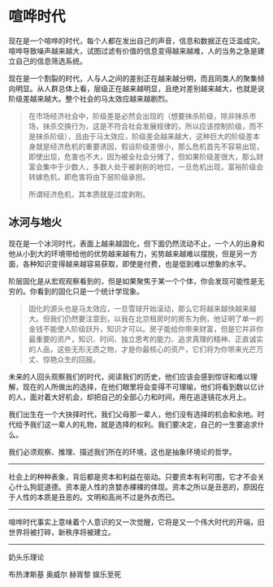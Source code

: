 # 喧哗时代

现在是一个喧哗的时代，每个人都在发出自己的声音，信息和数据正在泛滥成灾。喧哗导致噪声越来越大，试图过滤有价值的信息变得越来越难，人的当务之急是建立自己的信息筛选系统。

现在是一个割裂的时代，人与人之间的差别正在越来越分明，而且同类人的聚集倾向明显。从人群总体上看，层级正在越来越明显，且绝对差别越来越大，也就是说阶级差越来越大。整个社会的马太效应越来越剧烈。

> 在市场经济社会中，阶级差是必然会出现的（想要抹杀阶级，除非抹杀市场，抹杀交换行为，这是不符合社会发展规律的，所以应该控制阶级，而不是抹杀阶级），且由于马太效应，阶级差会越来越大，这种巨大的阶级差本身就是经济危机的重要诱因，假设阶级差很小，那么危机首先不容易出现，即使出现，危害也不大，因为被全社会分摊了，但如果阶级差很大，那么财富会集中于少数人，多数人处于被剥削的地位，一旦危机出现，富裕阶级会转嫁危机，即危害将由下层阶级承担。
>
> 所谓经济危机，其本质就是过度剥削。

## 冰河与地火

现在是一个冰河时代，表面上越来越固化，但下面仍然流动不止，一个人的出身和他从小到大的环境带给他的优势越来越有力，劣势越来越难以摆脱，但是另一方面，各种知识变得越来越容易获取，即使是付费，也是低到难以想象的水平。

阶层固化是从宏观观察看到的，但是如果聚焦于某一个个体，你会发现可能性是无穷的。你看到的固化只是一个统计学现象。

> 固化的源头也是马太效应，一旦雪球开始滚动，那么它将越来越快越来越大。但我们仍然要注意到，以我在北京租房时的房东为例，他证明了单一的金钱不能使人阶级跃升，知识才可以。房子能给你带来财富，但是它并非你最重要的资产，知识、时间、独立思考的能力、追求真理的精神、正直诚实的人品，这些无形无质之物，才是你最核心的资产，它们将为你带来光芒万丈、惊艳众生的回报。

未来的人回头观察我们的时代，阅读我们的历史，他们应该会感到惊讶和难以理解，现在的人所做出的选择，在他们眼里将会变得不可理喻，他们将看到数以亿计的人，面对着大好机会，却把自己的全部心力和时间，用在追逐镜花水月上。

我们出生在一个大抉择时代，我们父母那一辈人，他们没有选择的机会和余地。时代给予我们这一辈人的礼物，就是选择的权利。我们要决定，自己的一生要追求什么。

我们必须观察、推理、描述我们所在的环境，这也是抽象环境论的哲学。

---

社会上的种种表象，背后都是资本和利益在驱动。只要资本有利可图，它才不会关心什么狗屁道德。资本是人性的贪婪赤裸裸的体现。资本之所以是丑恶的，原因在于人性的本质是丑恶的。文明和高尚不过是外衣而已。

---

喧哗时代事实上意味着个人意识的又一次觉醒，它将是又一个伟大时代的开端，旧世界将被打碎，新秩序将被建立。

---

奶头乐理论

布热津斯基
奥威尔
赫胥黎
娱乐至死